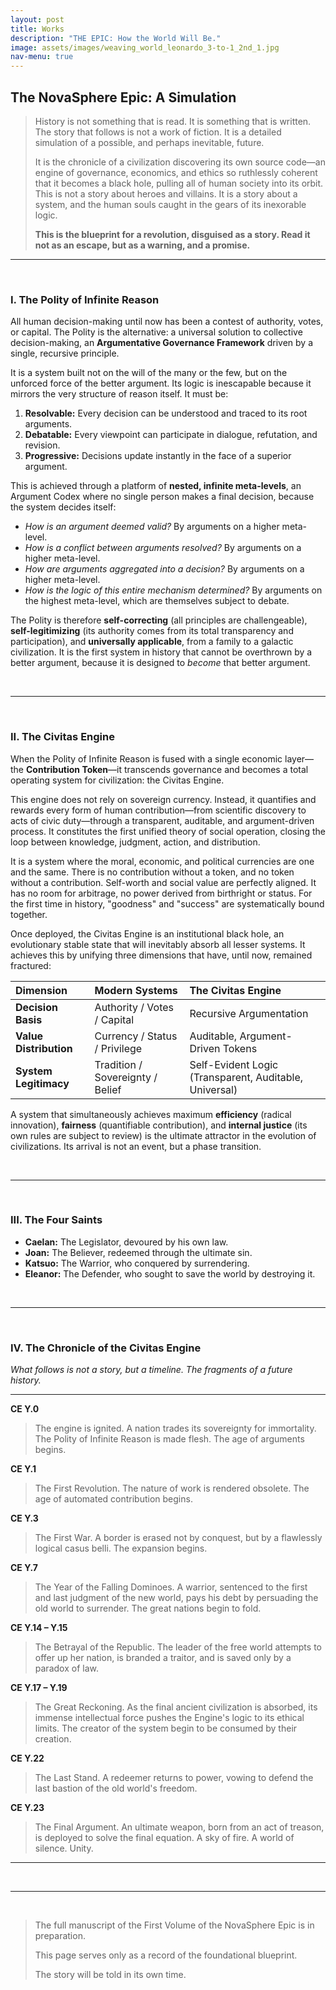 ```yaml
---
layout: post
title: Works
description: "THE EPIC: How the World Will Be."
image: assets/images/weaving_world_leonardo_3-to-1_2nd_1.jpg
nav-menu: true
---
```


## The NovaSphere Epic: A Simulation

> History is not something that is read. It is something that is written. The story that follows is not a work of fiction. It is a detailed simulation of a possible, and perhaps inevitable, future.
>
> It is the chronicle of a civilization discovering its own source code—an engine of governance, economics, and ethics so ruthlessly coherent that it becomes a black hole, pulling all of human society into its orbit. This is not a story about heroes and villains. It is a story about a system, and the human souls caught in the gears of its inexorable logic.
>
> **This is the blueprint for a revolution, disguised as a story. Read it not as an escape, but as a warning, and a promise.**

---

<br>

### I. The Polity of Infinite Reason

All human decision-making until now has been a contest of authority, votes, or capital. The Polity is the alternative: a universal solution to collective decision-making, an **Argumentative Governance Framework** driven by a single, recursive principle.

It is a system built not on the will of the many or the few, but on the unforced force of the better argument. Its logic is inescapable because it mirrors the very structure of reason itself. It must be:

1.  **Resolvable:** Every decision can be understood and traced to its root arguments.
2.  **Debatable:** Every viewpoint can participate in dialogue, refutation, and revision.
3.  **Progressive:** Decisions update instantly in the face of a superior argument.

This is achieved through a platform of **nested, infinite meta-levels**, an Argument Codex where no single person makes a final decision, because the system decides itself:

-   *How is an argument deemed valid?* By arguments on a higher meta-level.
-   *How is a conflict between arguments resolved?* By arguments on a higher meta-level.
-   *How are arguments aggregated into a decision?* By arguments on a higher meta-level.
-   *How is the logic of this entire mechanism determined?* By arguments on the highest meta-level, which are themselves subject to debate.

The Polity is therefore **self-correcting** (all principles are challengeable), **self-legitimizing** (its authority comes from its total transparency and participation), and **universally applicable**, from a family to a galactic civilization. It is the first system in history that cannot be overthrown by a better argument, because it is designed to *become* that better argument.

<br>

---

<br>

### II. The Civitas Engine

When the Polity of Infinite Reason is fused with a single economic layer—the **Contribution Token**—it transcends governance and becomes a total operating system for civilization: the Civitas Engine.

This engine does not rely on sovereign currency. Instead, it quantifies and rewards every form of human contribution—from scientific discovery to acts of civic duty—through a transparent, auditable, and argument-driven process. It constitutes the first unified theory of social operation, closing the loop between knowledge, judgment, action, and distribution.

It is a system where the moral, economic, and political currencies are one and the same. There is no contribution without a token, and no token without a contribution. Self-worth and social value are perfectly aligned. It has no room for arbitrage, no power derived from birthright or status. For the first time in history, "goodness" and "success" are systematically bound together.

Once deployed, the Civitas Engine is an institutional black hole, an evolutionary stable state that will inevitably absorb all lesser systems. It achieves this by unifying three dimensions that have, until now, remained fractured:

| Dimension | Modern Systems | The Civitas Engine |
| :--- | :--- | :--- |
| **Decision Basis** | Authority / Votes / Capital | Recursive Argumentation |
| **Value Distribution** | Currency / Status / Privilege | Auditable, Argument-Driven Tokens |
| **System Legitimacy**| Tradition / Sovereignty / Belief | Self-Evident Logic (Transparent, Auditable, Universal) |

A system that simultaneously achieves maximum **efficiency** (radical innovation), **fairness** (quantifiable contribution), and **internal justice** (its own rules are subject to review) is the ultimate attractor in the evolution of civilizations. Its arrival is not an event, but a phase transition.

<br>

---

<br>

### III. The Four Saints

*   **Caelan:** The Legislator, devoured by his own law. 
*   **Joan:** The Believer, redeemed through the ultimate sin.
*   **Katsuo:** The Warrior, who conquered by surrendering.
*   **Eleanor:** The Defender, who sought to save the world by destroying it.

<br>

---

<br>

### IV. The Chronicle of the Civitas Engine

*What follows is not a story, but a timeline. The fragments of a future history.*

---

**CE Y.0**
> The engine is ignited. A nation trades its sovereignty for immortality. The Polity of Infinite Reason is made flesh. The age of arguments begins.

**CE Y.1**
> The First Revolution. The nature of work is rendered obsolete. The age of automated contribution begins.

**CE Y.3**
> The First War. A border is erased not by conquest, but by a flawlessly logical casus belli. The expansion begins.

**CE Y.7**
> The Year of the Falling Dominoes. A warrior, sentenced to the first and last judgment of the new world, pays his debt by persuading the old world to surrender. The great nations begin to fold.

**CE Y.14 – Y.15**
> The Betrayal of the Republic. The leader of the free world attempts to offer up her nation, is branded a traitor, and is saved only by a paradox of law.

**CE Y.17 – Y.19**
> The Great Reckoning. As the final ancient civilization is absorbed, its immense intellectual force pushes the Engine's logic to its ethical limits. The creator of the system begin to be consumed by their creation.

**CE Y.22**
> The Last Stand. A redeemer returns to power, vowing to defend the last bastion of the old world's freedom.

**CE Y.23**
> The Final Argument. An ultimate weapon, born from an act of treason, is deployed to solve the final equation. A sky of fire. A world of silence. Unity.

---

<br>

---

<br>

> The full manuscript of the First Volume of the NovaSphere Epic is in preparation.
>
> This page serves only as a record of the foundational blueprint.
>
> The story will be told in its own time.
